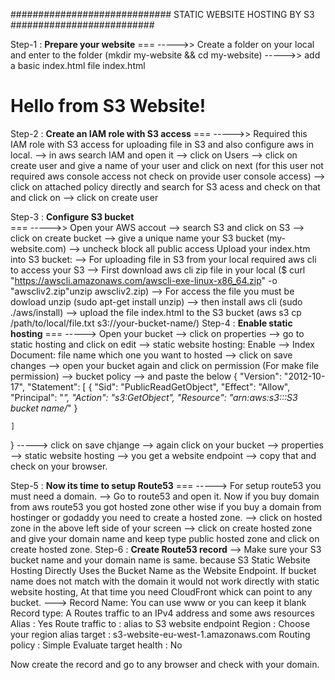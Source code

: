  ############################# STATIC WEBSITE HOSTING BY S3 ##########################

 Step-1 :  **Prepare your website**
    === ----->> Create a folder on your local and enter to the folder (mkdir my-website && cd my-website)
        ----->> add a basic index.html file  index.html
                                 <html>
                                   <head><title>My Portfolio</title></head>
                                   <body><h1>Hello from S3 Website!</h1></body>
                                 </html>
 Step-2 :  **Create an IAM role with S3 access**
    === ----->> Required this IAM role with S3 access for uploading file in S3 and also configure aws in local.
               --> in aws search IAM and open it --> click on Users --> click on create user and give a name of your user and click on next (for this user not required aws console access not check on provide user console access) --> click on attached policy directly and search for S3 acess and check on that and click on --> click on create user
               
 Step-3 :  **Configure S3 bucket**     
    === ----->> Open your AWS accout --> search S3 and click on S3 --> click on create bucket --> give a unique name your S3 bucket (my-website.com) --> uncheck block all public access
       Upload your index.htm into S3 bucket: -->
            For uploading file in S3 from your local required aws cli to access your S3 --> First download aws cli zip file in your local ($ curl "https://awscli.amazonaws.com/awscli-exe-linux-x86_64.zip" -o "awscliv2.zip"unzip awscliv2.zip) --> For access the file you must be dowload unzip (sudo apt-get install unzip) --> then install aws cli (sudo ./aws/install)
        --> upload the file index.html to the S3 bucket (aws s3 cp /path/to/local/file.txt s3://your-bucket-name/) 
  Step-4 :  **Enable static hosting** 
     === -----> Open your bucket --> click on properties --> go to static hosting and click on edit --> static website hosting: Enable --> Index Document: file name which one you want to hosted --> click on save changes  --> open your bucket again and click on permission (For make file permission) --> bucket policy --> and paste the below 
               {
	"Version": "2012-10-17",
	"Statement": [
		{
			"Sid": "PublicReadGetObject",
			"Effect": "Allow",
			"Principal": "*",
			"Action": "s3:GetObject",
			"Resource": "arn:aws:s3:::S3 bucket name/*"
		}
   
	]
}
   -----> click on save chjange 
   --> again click on your bucket --> properties --> static website hosting --> you get a website endpoint --> copy that and check on your browser.

   Step-5 : **Now its time to setup Route53**
     === -----> For setup route53 you must need a domain. 
          --> Go to route53 and open it. Now if you buy domain from aws route53 you got hosted zone other wise if you buy a domain from hostinger or godaddy you need to create a hosted zone. --> click on hosted zone in the above left side of your screen --> click on create hosted zone and give your domain name and keep type public hosted zone and click on create hosted zone.
   Step-6 : **Create Route53 record**
     --> Make sure your S3 bucket name and your domain name is same. because S3 Static Website Hosting Directly Uses the Bucket Name as the Website Endpoint. If bucket name does not match with the domain it would not work directly with static website hosting, At that time you need CloudFront whick can point to any bucket.
     ---> Record Name: You can use www or you can keep it blank
          Record type: A Routes traffic to an IPv4 address and some aws resources
	  Alias : Yes
          Route traffic to : alias to S3 website endpoint
	  Region : Choose your region 
          alias target : 	s3-website-eu-west-1.amazonaws.com
	  Routing policy : Simple
          Evaluate target health : No

   Now create the record and go to any browser and check with your domain.
  
    
